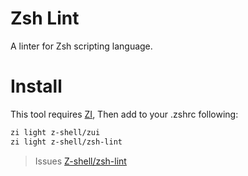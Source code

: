 <h1> Zsh Lint </h1>

A linter for Zsh scripting language.

# Install

This tool requires [ZI](https://github.com/z-shell/zi),
Then add to your .zshrc following:

```zsh
zi light z-shell/zui
zi light z-shell/zsh-lint
```

> Issues [Z-shell/zsh-lint](https://github.com/z-shell/zsh-lint/issues)

